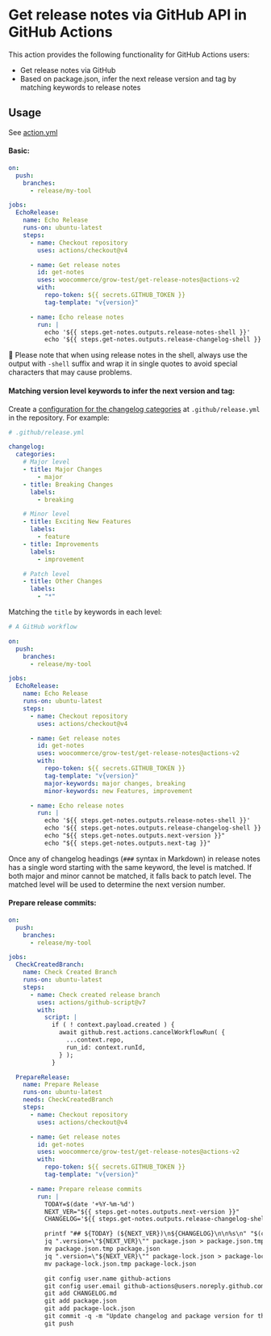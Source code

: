 # Get release notes via GitHub API in GitHub Actions

This action provides the following functionality for GitHub Actions users:

- Get release notes via GitHub
- Based on package.json, infer the next release version and tag by matching keywords to release notes

## Usage

See [action.yml](action.yml)

#### Basic:

```yaml
on:
  push:
    branches:
      - release/my-tool

jobs:
  EchoRelease:
    name: Echo Release
    runs-on: ubuntu-latest
    steps:
      - name: Checkout repository
        uses: actions/checkout@v4

      - name: Get release notes
        id: get-notes
        uses: woocommerce/grow-test/get-release-notes@actions-v2
        with:
          repo-token: ${{ secrets.GITHUB_TOKEN }}
          tag-template: "v{version}"

      - name: Echo release notes
        run: |
          echo '${{ steps.get-notes.outputs.release-notes-shell }}'
          echo '${{ steps.get-notes.outputs.release-changelog-shell }}'
```

:pushpin: Please note that when using release notes in the shell, always use the output with `-shell` suffix and wrap it in single quotes to avoid special characters that may cause problems.

#### Matching version level keywords to infer the next version and tag:

Create a [configuration for the changelog categories](https://docs.github.com/en/repositories/releasing-projects-on-github/automatically-generated-release-notes#configuring-automatically-generated-release-notes) at `.github/release.yml` in the repository. For example:

```yaml
# .github/release.yml

changelog:
  categories:
    # Major level
    - title: Major Changes
        - major
    - title: Breaking Changes
      labels:
        - breaking

    # Minor level
    - title: Exciting New Features
      labels:
        - feature
    - title: Improvements
      labels:
        - improvement

    # Patch level
    - title: Other Changes
      labels:
        - "*"
```

Matching the `title` by keywords in each level:

```yaml
# A GitHub workflow

on:
  push:
    branches:
      - release/my-tool

jobs:
  EchoRelease:
    name: Echo Release
    runs-on: ubuntu-latest
    steps:
      - name: Checkout repository
        uses: actions/checkout@v4

      - name: Get release notes
        id: get-notes
        uses: woocommerce/grow-test/get-release-notes@actions-v2
        with:
          repo-token: ${{ secrets.GITHUB_TOKEN }}
          tag-template: "v{version}"
          major-keywords: major changes, breaking
          minor-keywords: new Features, improvement

      - name: Echo release notes
        run: |
          echo '${{ steps.get-notes.outputs.release-notes-shell }}'
          echo '${{ steps.get-notes.outputs.release-changelog-shell }}'
          echo "${{ steps.get-notes.outputs.next-version }}"
          echo "${{ steps.get-notes.outputs.next-tag }}"
```

Once any of changelog headings (`###` syntax in Markdown) in release notes has a single word starting with the same keyword, the level is matched. If both major and minor cannot be matched, it falls back to patch level. The matched level will be used to determine the next version number.

#### Prepare release commits:

```yaml
on:
  push:
    branches:
      - release/my-tool

jobs:
  CheckCreatedBranch:
    name: Check Created Branch
    runs-on: ubuntu-latest
    steps:
      - name: Check created release branch
        uses: actions/github-script@v7
        with:
          script: |
            if ( ! context.payload.created ) {
              await github.rest.actions.cancelWorkflowRun( {
                ...context.repo,
                run_id: context.runId,
              } );
            }

  PrepareRelease:
    name: Prepare Release
    runs-on: ubuntu-latest
    needs: CheckCreatedBranch
    steps:
      - name: Checkout repository
        uses: actions/checkout@v4

      - name: Get release notes
        id: get-notes
        uses: woocommerce/grow-test/get-release-notes@actions-v2
        with:
          repo-token: ${{ secrets.GITHUB_TOKEN }}
          tag-template: "v{version}"

      - name: Prepare release commits
        run: |
          TODAY=$(date '+%Y-%m-%d')
          NEXT_VER="${{ steps.get-notes.outputs.next-version }}"
          CHANGELOG='${{ steps.get-notes.outputs.release-changelog-shell }}'

          printf "## ${TODAY} (${NEXT_VER})\n${CHANGELOG}\n\n%s\n" "$(cat CHANGELOG.md)" > CHANGELOG.md
          jq ".version=\"${NEXT_VER}\"" package.json > package.json.tmp
          mv package.json.tmp package.json
          jq ".version=\"${NEXT_VER}\"" package-lock.json > package-lock.json.tmp
          mv package-lock.json.tmp package-lock.json

          git config user.name github-actions
          git config user.email github-actions@users.noreply.github.com
          git add CHANGELOG.md
          git add package.json
          git add package-lock.json
          git commit -q -m "Update changelog and package version for the ${{ steps.get-notes.outputs.next-tag }} release."
          git push
```
